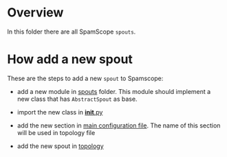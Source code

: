 # Overview
In this folder there are all SpamScope `spouts`.

# How add a new spout
These are the steps to add a new `spout` to Spamscope:

 - add a new module in [spouts](./) folder. This module should implement a new class that has `AbstractSpout` as base.

 - import the new class in [__init__.py](./__init__.py)

 - add the new section in [main configuration file](../../conf/spamscope.example.yml). The name of this section will be used in topology file

 - add the new spout in [topology](../../topologies) 